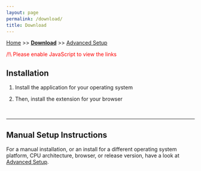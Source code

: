 ```yaml
---
layout: page
permalink: /download/
title: Download
---
```


[Home](/) >> **[Download](/download/)** >> [Advanced Setup](/download/advanced/)

<noscript>    
<p style="color:red;">/!\ Please enable JavaScript to view the links</p>
</noscript>

## Installation


1. Install the application for your operating system
    
    <div class="simple-instruction" style="display: none;">
        <a href="xxx" id="application-url">
            <img src="/assets/images/installer.png" />
            ArrowDL for <b><span id="application-platform-arch">xxxxxx</span></b>
        </a>
        <div>
            Version: 
            <span id="application-version">x.x.x</span>
        </div>
        <br/>
    </div>


2. Then, install the extension for your browser
    
    <div class="simple-instruction" style="display: none;">
        <div class="specific-instruction" style="display: block;">
            <a href="xxx" id="webextension-image-url">
                <img src="" id="webextension-image-png"/>
            </a>
            <a href="xxx" id="webextension-url">
                 Add-on for <b><span id="webextension-browser-name">xxxxxx</span></b>
            </a>
        </div>
        <div class="general-instruction" style="display: none;">
            <table style="table-layout:fixed;">
                <tbody>
                    <tr>
                        <td align="center">
                            <a href="https://addons.mozilla.org/en-US/firefox/addon/arrow-dl/">
                                <img src="/assets/images/firefox.png" alt="firefox logo">
                            </a>
                        </td>
                        <td align="center">
                            <a href="https://chrome.google.com/webstore/detail/arrow-dl/modofbhnhlagjmejdbalnijgncppjeio">
                                <img src="/assets/images/chrome.png" alt="chrome logo">
                            </a>
                        </td>
                        <td align="center">
                            <img src="/assets/images/iexplorer.png" alt="internet explorer logo">
                        </td>
                    </tr>
                    <tr>
                        <td>
                            Click here to intall 
                            <a href="https://addons.mozilla.org/en-US/firefox/addon/arrow-dl/">
                                <b>ArrowDL for Mozilla Firefox</b>
                            </a>
                        </td>
                        <td>
                            Click here to intall 
                            <a href="https://chrome.google.com/webstore/detail/arrow-dl/modofbhnhlagjmejdbalnijgncppjeio">
                                <b>ArrowDL for Google Chrome</b>
                            </a>
                        </td>
                        <td>
                            Click here to intall... Just kidding
                        </td>
                    </tr>
                </tbody>
            </table>
        </div>
        <div>
            Version: 
            <span id="webextension-version">x.x.x</span>
        </div>
    </div>
    
    <br/>

---

## Manual Setup Instructions

For a manual installation, or an install for a different operating system platform,
CPU architecture, browser, or release version, have a look at
[Advanced Setup](../download/advanced/).


<script>
  /* Show instructions if javascript is enabled */
  var simpleInstructions = document.getElementsByClassName("simple-instruction");
  for (var i = 0; i < simpleInstructions.length; i ++) {
    simpleInstructions[i].style.display = "block";
  }

  /* Browser detection */
  var browserType = "";
  if(navigator.userAgent.indexOf("Chrome") != -1 ) {
    browserType = "Chrome";
  } else if(navigator.userAgent.indexOf("Firefox") != -1 )  {
    browserType = "Firefox";
  } else {
    browserType = "unknown";
  }

  /* Platform detection */
  var platform = "";  
  if (navigator.appVersion.indexOf("Win") != -1) {
    platform = "Windows";
  } else if (navigator.appVersion.indexOf("Mac") != -1) {
    platform = "MacOS";
  } else if (navigator.appVersion.indexOf("X11") != -1) {
    platform = "Unix";
  } else if (navigator.appVersion.indexOf("Linux") != -1) {
    platform = "Linux";
  } else {
    platform = "Windows";
  }

  /* CPU architecture detection */
  var arch = "";
  if (navigator.userAgent.indexOf("WOW64") != -1
      || navigator.userAgent.indexOf("Win64") != -1
      || navigator.userAgent.indexOf("IA64") != -1
      || navigator.userAgent.indexOf("x64") != -1
      || navigator.userAgent.indexOf("x86_64") != -1){
    arch = "x64";
  } else {
    arch = "x86";
  }

  /* Github latest release version detection */
  var version = "";

  function doHttpGetAsync(theUrl, callback) {
    var xmlHttp = new XMLHttpRequest();
    xmlHttp.onreadystatechange = function() { 
      if (xmlHttp.readyState == 4 && xmlHttp.status == 200) {
            callback(xmlHttp.responseText);
      }
    }
    xmlHttp.open("GET", theUrl, true); // true for asynchronous 
    xmlHttp.send(null);
  }

  function onGithubResponse(json) {
    const obj = JSON.parse(json);
    version = obj.tag_name;
    document.getElementById('application-version').innerHTML = version;
    document.getElementById('webextension-version').innerHTML = version;
  }

  window.addEventListener("DOMContentLoaded", (event) => {
    doHttpGetAsync("https://api.github.com/repos/setvisible/ArrowDL/releases/latest", onGithubResponse);
  });

  /* Show specific instructions */
  function showSpecificInstructions(isSpecific) {
    var specificInstructions = document.getElementsByClassName("specific-instruction");
    for (var i = 0; i < specificInstructions.length; i++) {
      specificInstructions[i].style.display = isSpecific ? "block" : "none";
    }
    var generalInstructions = document.getElementsByClassName("general-instruction");
    for (var j = 0; j < generalInstructions.length; j++) {
      generalInstructions[j].style.display = isSpecific ? "none" : "block";
    }
  }

  /* Build the names */
  const githubUrl = "https://github.com/setvisible/ArrowDL/releases/latest/";

  var applicationUrl = "";
  var userSystemName = "";
  if (platform === "Windows") {
    if (arch === "x64") {
      applicationUrl = githubUrl + "download/ArrowDL_x64_Setup.exe";
      userSystemName += "Windows 64-bit";
    } else {
      applicationUrl = githubUrl + "download/ArrowDL_x86_Setup.exe";
      userSystemName += "Windows 32-bit";
    }

  } else if (platform === "MacOS") {
    if (arch === "x64") {
      applicationUrl = githubUrl;
      userSystemName += "MacOS 64-bit";
    } else {
      applicationUrl = githubUrl;
      userSystemName += "MacOS 32-bit";
    }

  } else {
    if (arch === "x64") {
      applicationUrl = githubUrl;
      userSystemName += "Linux 64-bit";
    } else {
      applicationUrl = githubUrl;
      userSystemName += "Linux 32-bit";
    }
  }

  var webExtensionBrowserName = "";
  var webExtensionUrl = "";
  var webExtensionImageSrc = "";


  if (browserType === "Chrome") {
    webExtensionBrowserName = "Google Chrome";
    webExtensionUrl="https://chrome.google.com/webstore/detail/arrow-dl/modofbhnhlagjmejdbalnijgncppjeio";
    webExtensionImageSrc = "/assets/images/chrome.png";
    showSpecificInstructions(true);
  
  } else if (browserType === "Firefox") {
    webExtensionBrowserName = "Mozilla Firefox";
    webExtensionUrl="https://addons.mozilla.org/en-US/firefox/addon/arrow-dl/";
    webExtensionImageSrc = "/assets/images/firefox.png";
    showSpecificInstructions(true);

  } else {
    webExtensionBrowserName = "your browser";
    webExtensionUrl = "";
    webExtensionImageSrc = "";
    showSpecificInstructions(false);
  }


  /* Apply the names */
  document.getElementById('application-url').href = applicationUrl;
  document.getElementById('application-version').innerHTML = version;
  document.getElementById('application-platform-arch').innerHTML = userSystemName;

  document.getElementById('webextension-image-url').href = webExtensionUrl;
  document.getElementById('webextension-image-png').src = webExtensionImageSrc;
  document.getElementById('webextension-url').href = webExtensionUrl;
  document.getElementById('webextension-version').innerHTML = version;
  document.getElementById('webextension-browser-name').innerHTML = webExtensionBrowserName;

</script>
